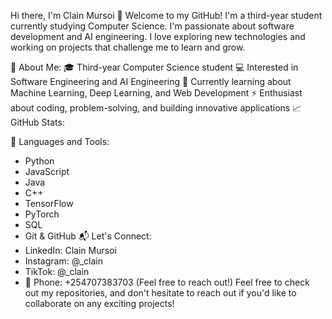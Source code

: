 Hi there, I'm Clain Mursoi 👋
Welcome to my GitHub! I'm a third-year student currently studying Computer Science. I'm passionate about software development and AI engineering. I love exploring new technologies and working on projects that challenge me to learn and grow.

🚀 About Me:
🎓 Third-year Computer Science student
💻 Interested in Software Engineering and AI Engineering
🌱 Currently learning about Machine Learning, Deep Learning, and Web Development
⚡ Enthusiast about coding, problem-solving, and building innovative applications
📈 GitHub Stats:

🔧 Languages and Tools:
- Python
- JavaScript
- Java
- C++
- TensorFlow
- PyTorch
- SQL
- Git & GitHub
📬 Let's Connect:
- LinkedIn: Clain Mursoi
- Instagram: @_clain
- TikTok: @_clain
- 📱 Phone: +254707383703 (Feel free to reach out!)
Feel free to check out my repositories, and don't hesitate to reach out if you'd like to collaborate on any exciting projects!
